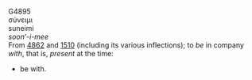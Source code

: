 G4895  
σύνειμι  
suneimi  
*soon‘-i-mee*  
From [4862](g4862) and [1510](g1510) (including its various
inflections); to *be* in company *with*, that is, *present* at the time:
- be with.  
